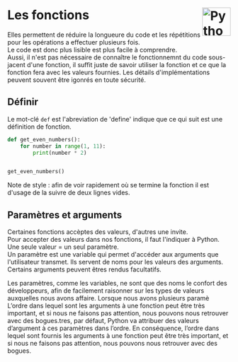 # Les fonctions  <a href="../../"><img align="right" assets="../../assets/images/Python-logo-notext.svg" alt="Python" title="Phthon" widht="auto" height="64px"></a>

Elles permettent de réduire la longueure du code et les répétitions pour les opérations a effectuer plusieurs fois.  
Le code est donc plus lisible est plus facile à comprendre.  
Aussi, il n'est pas nécessaire de connaître le fonctionnemnt du code sous-jacent d'une fonction, il suffit juste de savoir utiliser la fonction et ce que la fonction fera avec les valeurs fournies. Les détails d'implémentations peuvent souvent être igonrés en toute sécurité.  

## Définir

Le mot-clé `def` est l'abreviation de 'define' indique que ce qui suit est une définition de fonction.
```py
def get_even_numbers():
    for number in range(1, 11):
        print(number * 2)


get_even_numbers()
```
Note de style : afin de voir rapidement où se termine la fonction il est d'usage de la suivre de deux lignes vides.

## Paramètres et arguments

Certaines fonctions accèptes des valeurs, d'autres une invite.  
Pour accepter des valeurs dans nos fonctions, il faut l'indiquer à Python.  
Une seule valeur = un seul paramètre.  
Un paramètre est une variable qui permet d'accéder aux arguments que l'utilisateur transmet. Ils servent de noms pour les valeurs des arguments.
Certains arguments peuvent êtres rendus facultatifs.

Les paramètres, comme les variables, ne sont que des noms le confort des développeurs, afin de facilement raisonner sur les types de valeurs auxquelles nous avons affaire.
Lorsque nous avons plusieurs paramè
L’ordre dans lequel sont les arguments à une fonction peut être très important, et si nous ne faisons pas attention, nous pouvons nous retrouver avec des bogues.tres, par défaut, Python va attribuer des valeurs d’argument à ces paramètres dans l’ordre.
En conséquence, l’ordre dans lequel sont fournis les arguments à une fonction peut être très important, et si nous ne faisons pas attention, nous pouvons nous retrouver avec des bogues.